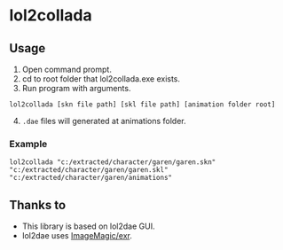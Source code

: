 # lol2collada

## Usage

1. Open command prompt.
2. cd to root folder that lol2collada.exe exists.
3. Run program with arguments.

```batch
lol2collada [skn file path] [skl file path] [animation folder root]
```

4. `.dae` files will generated at animations folder.

### Example

```batch
lol2collada "c:/extracted/character/garen/garen.skn" "c:/extracted/character/garen/garen.skl" "c:/extracted/character/garen/animations"
```



## Thanks to

- This library is based on lol2dae GUI.
- lol2dae uses [ImageMagic/exr](https://github.com/ImageMagick/exr).